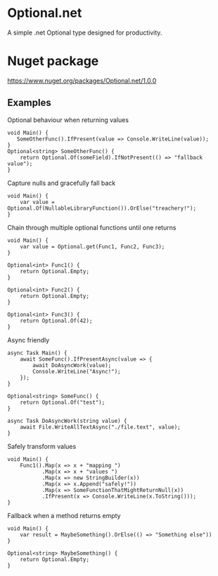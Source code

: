# Optional.net
A simple .net Optional type designed for productivity.

# Nuget package

https://www.nuget.org/packages/Optional.net/1.0.0

## Examples

Optional behaviour when returning values
```
void Main() {
   SomeOtherFunc().IfPresent(value => Console.WriteLine(value));
}
Optional<string> SomeOtherFunc() {
    return Optional.Of(someField).IfNotPresent(() => "fallback value");
}
```

Capture nulls and gracefully fall back
```
void Main() {
    var value = Optional.Of(NullableLibraryFunction()).OrElse("treachery!");
}
```

Chain through multiple optional functions until one returns
```
void Main() {
    var value = Optional.get(Func1, Func2, Func3);
}

Optional<int> Func1() {
    return Optional.Empty;
}

Optional<int> Func2() {
    return Optional.Empty;
}

Optional<int> Func3() {
    return Optional.Of(42);
}
```

Async friendly
```
async Task Main() {
    await SomeFunc().IfPresentAsync(value => {
        await DoAsyncWork(value);
        Console.WriteLine("Async!");
    });
}

Optional<string> SomeFunc() {
    return Optional.Of("test");
}

async Task DoAsyncWork(string value) {
    await File.WriteAllTextAsync("./file.text", value);
}
```

Safely transform values
```
void Main() {
    Func1().Map(x => x + "mapping ")
           .Map(x => x + "values ")
           .Map(x => new StringBuilder(x))
           .Map(x => x.Append("safely!"))
           .Map(x => SomeFunctionThatMightReturnNull(x))
           .IfPresent(x => Console.WriteLine(x.ToString()));
}
```

Fallback when a method returns empty
```
void Main() {
    var result = MaybeSomething().OrElse(() => "Something else"))
}

Optional<string> MaybeSomething() {
    return Optional.Empty;
}
```
